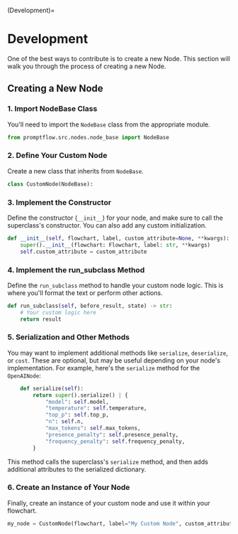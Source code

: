 (Development)=

# Development

One of the best ways to contribute is to create a new Node. This section will walk you through the process of creating a new Node.

## Creating a New Node


### 1. Import NodeBase Class

You'll need to import the `NodeBase` class from the appropriate module.

```python
from promptflow.src.nodes.node_base import NodeBase
```

### 2. Define Your Custom Node

Create a new class that inherits from `NodeBase`.

```python
class CustomNode(NodeBase):

```

### 3. Implement the Constructor

Define the constructor (`__init__`) for your node, and make sure to call the superclass's constructor. You can also add any custom initialization.

```python
def __init__(self, flowchart, label, custom_attribute=None, **kwargs):
    super().__init__(flowchart: Flowchart, label: str, **kwargs)
    self.custom_attribute = custom_attribute
```

### 4. Implement the run_subclass Method

Define the `run_subclass` method to handle your custom node logic. This is where you'll format the text or perform other actions.

```python
def run_subclass(self, before_result, state) -> str:
    # Your custom logic here
    return result
```

### 5. Serialization and Other Methods

You may want to implement additional methods like `serialize`, `deserialize`, or `cost`. These are optional, but may be useful depending on your node's implementation. For example, here's the `serialize` method for the `OpenAINode`:

```python
    def serialize(self):
        return super().serialize() | {
            "model": self.model,
            "temperature": self.temperature,
            "top_p": self.top_p,
            "n": self.n,
            "max_tokens": self.max_tokens,
            "presence_penalty": self.presence_penalty,
            "frequency_penalty": self.frequency_penalty,
        }

```

This method calls the superclass's `serialize` method, and then adds additional attributes to the serialized dictionary.

### 6. Create an Instance of Your Node

Finally, create an instance of your custom node and use it within your flowchart.

```python
my_node = CustomNode(flowchart, label="My Custom Node", custom_attribute="value", uid="custom_1")
```